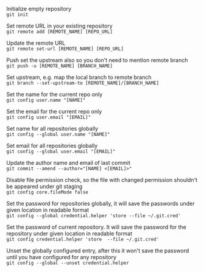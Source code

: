 Initialize empty repository  
`git init`  

Set remote URL in your existing repository  
`git remote add [REMOTE_NAME] [REPO_URL]`  

Update the remote URL  
`git remote set-url [REMOTE_NAME] [REPO_URL]`  

Push set the upstream also so you don't need to mention remote branch  
`git push -u [REMOTE_NAME] [BRANCH_NAME]`  

Set upstream, e.g. map the local branch to remote branch  
`git branch --set-upstream-to [REMOTE_NAME]/[BRANCH_NAME]`  

Set the name for the current repo only  
`git config user.name "[NAME]"`  

Set the email for the current repo only  
`git config user.email "[EMAIL]"`  

Set name for all repositories globally  
`git config --global user.name "[NAME]"`

Set email for all repositories globally  
`git config --global user.email "[EMAIL]"`  

Update the author name and email of last commit  
`git commit --amend --author="[NAME] <[EMAIL]>"`

Disable file permission check, so the file with changed permission shouldn't be appeared under git staging  
`git config core.fileMode false`

Set the password for repositories globally, it will save the passwords under given location in readable format  
`git config --global credential.helper 'store --file ~/.git.cred'`

Set the password of current repository. It will save the password for the repository under given location in readable format  
`git config credential.helper 'store  --file ~/.git.cred'`

Unset the globally configured entry, after this it won't save the password until you have configured for any repository  
`git config --global --unset credential.helper`

